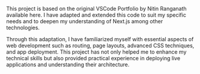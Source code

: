 This project is based on the original VSCode Portfolio by Nitin Ranganath available here. I have adapted and extended this code to suit my specific needs and to deepen 
my understanding of Next.js among other technologies.

Through this adaptation, I have familiarized myself with essential aspects of web development such as routing, page layouts, advanced CSS techniques, and app deployment. 
This project has not only helped me to enhance my technical skills but also provided practical experience in deploying live applications and understanding their architecture.
